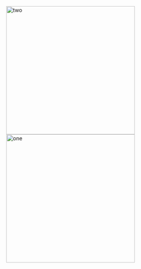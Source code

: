 <img width="344" alt="two" src="https://user-images.githubusercontent.com/49156359/144464851-ee530117-33dc-4a26-a52e-801a558ef635.png">
<img width="344" alt="one" src="https://user-images.githubusercontent.com/49156359/144464883-2db41a17-800e-4da0-bee7-2d7678af629d.png">
